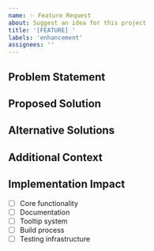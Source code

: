```yaml
---
name: ✨ Feature Request
about: Suggest an idea for this project
title: '[FEATURE] '
labels: 'enhancement'
assignees: ''
---
```


## Problem Statement
<!-- Describe the problem you're trying to solve -->

## Proposed Solution
<!-- Describe your proposed solution -->

## Alternative Solutions
<!-- Any alternative solutions you've considered -->

## Additional Context
<!-- Add any other context or screenshots -->

## Implementation Impact
<!-- Check areas that might be impacted -->

- [ ] Core functionality
- [ ] Documentation
- [ ] Tooltip system
- [ ] Build process
- [ ] Testing infrastructure
